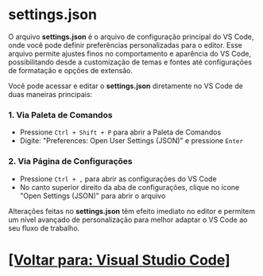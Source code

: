# settings.json

O arquivo **settings.json** é o arquivo de configuração principal do VS Code, onde você pode definir preferências personalizadas para o editor. Esse arquivo permite ajustes finos no comportamento e aparência do VS Code, possibilitando desde a customização de temas e fontes até configurações de formatação e opções de extensão.

Você pode acessar e editar o **settings.json** diretamente no VS Code de duas maneiras principais:

### 1. Via Paleta de Comandos

- Pressione `Ctrl + Shift + P` para abrir a Paleta de Comandos
- Digite: "Preferences: Open User Settings (JSON)" e pressione `Enter`

### 2. Via Página de Configurações

- Pressione `Ctrl + ,` para abrir as configurações do VS Code
- No canto superior direito da aba de configurações, clique no ícone "Open Settings (JSON)" para abrir o arquivo

Alterações feitas no **settings.json** têm efeito imediato no editor e permitem um nível avançado de personalização para melhor adaptar o VS Code ao seu fluxo de trabalho.

# [[Voltar para: Visual Studio Code]](./1-vs-code.md)